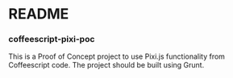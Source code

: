 # README #

### coffeescript-pixi-poc ###

This is a Proof of Concept project to use Pixi.js functionality from Coffeescript code. The project should be built using Grunt.